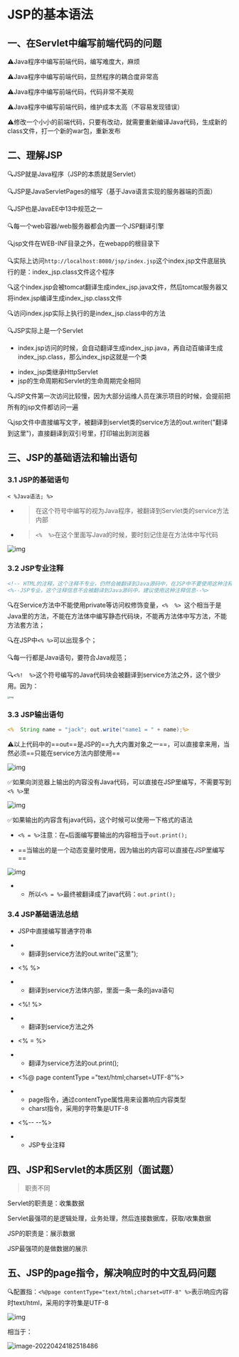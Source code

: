 # JSP的基本语法

## 一、在Servlet中编写前端代码的问题

⚠️Java程序中编写前端代码，编写难度大，麻烦

⚠️Java程序中编写前端代码，显然程序的耦合度非常高

⚠️Java程序中编写前端代码，代码非常不美观

⚠️Java程序中编写前端代码，维护成本太高（不容易发现错误）

⚠️修改一个小小的前端代码，只要有改动，就需要重新编译Java代码，生成新的class文件，打一个新的war包，重新发布



## 二、理解JSP

:mag:JSP就是Java程序（JSP的本质就是Servlet）

:mag:JSP是JavaServletPages的缩写（基于Java语言实现的服务器端的页面）

:mag:JSP也是JavaEE中13中规范之一

:mag:每一个web容器/web服务器都会内置一个JSP翻译引擎

:mag:jsp文件在WEB-INF目录之外，在webapp的根目录下

:mag:实际上访问`http://localhost:8080/jsp/index.jsp`这个index.jsp文件底层执行的是：index_jsp.class文件这个程序

:mag:这个index.jsp会被tomcat翻译生成index_jsp.java文件，然后tomcat服务器又将index.jsp编译生成index_jsp.class文件

:mag:访问index.jsp实际上执行的是index_jsp.class中的方法

:mag:JSP实际上是一个Servlet

+ index.jsp访问的时候，会自动翻译生成index_jsp.java，再自动百编译生成index_jsp.class，那么index_jsp这就是一个类

- index_jsp类继承HttpServlet
- jsp的生命周期和Servlet的生命周期完全相同

:mag:JSP文件第一次访问比较慢，因为大部分运维人员在演示项目的时候，会提前把所有的jsp文件都访问一遍

:mag:jsp文件中直接编写文字，被翻译到servlet类的service方法的out.writer("翻译到这里")，直接翻译到双引号里，打印输出到浏览器



## 三、JSP的基础语法和输出语句

### 3.1 JSP的基础语句

`< %Java语法; %>`

- > 在这个符号中编写的视为Java程序，被翻译到Servlet类的service方法内部

- > `<%  %>`在这个里面写Java的时候，要时刻记住是在方法体中写代码

![img](https://gitee.com/xleixz/CloudNotes-Images/raw/master/Typora-Images/20220424214505.png)



### 3.2 JSP专业注释

```jsp
<!-- HTML的注释，这个注释不专业，仍然会被翻译到Java源码中，在JSP中不要使用这种注释-->
<%--JSP专业，这个注释信息不会被翻译到Java源码中，建议使用这种注释信息--%>
```

:mag:在Service方法中不能使用private等访问权修饰变量，`<%  %> `这个相当于是Java里的方法，不能在方法体中编写静态代码块，不能再方法体中写方法，不能方法套方法；

:mag:在JSP中`<% %>`可以出现多个；

:mag:每一行都是Java语句，要符合Java规范；

:mag:`<%!  %>`这个符号编写的Java代码块会被翻译到service方法之外，这个很少用。因为：

<img src="https://gitee.com/xleixz/CloudNotes-Images/raw/master/Typora-Images/20220424214644.png" alt="img" style="zoom:33%;" />



### 3.3 JSP输出语句

```jsp
<%  String name = "jack"; out.write("name1 = " + name);%>
```

⚠️以上代码中的==out==是JSP的==九大内置对象之一==，可以直接拿来用，当然必须==只能在service方法内部使用==

![img](https://gitee.com/xleixz/CloudNotes-Images/raw/master/Typora-Images/20220424214826.png)

✅如果向浏览器上输出的内容没有Java代码，可以直接在JSP里编写，不需要写到`<% %>`里

![img](https://gitee.com/xleixz/CloudNotes-Images/raw/master/Typora-Images/20220424214847.png)

✅如果输出的内容含有java代码，这个时候可以使用一下格式的语法

- `<% = %>`注意：在`=`后面编写要输出的内容相当于`out.print();`

- ==当输出的是一个动态变量时使用，因为输出的内容可以直接在JSP里编写==

![img](https://gitee.com/xleixz/CloudNotes-Images/raw/master/Typora-Images/20220424214900.png)

- - 所以`<% = %>`最终被翻译成了java代码：`out.print();`



### 3.4 JSP基础语法总结

- JSP中直接编写普通字符串

- - 翻译到service方法的out.write("这里");

- <% %>

- - 翻译到service方法体内部，里面一条一条的java语句

- <%! %>

- - 翻译到service方法之外

- <% = %>

- - 翻译为service方法的out.print();

- <%@ page contentType ="text/html;charset=UTF-8"%>

- - page指令，通过contentType属性用来设置响应内容类型
  - charst指令，采用的字符集是UTF-8

- <%-- --%>

- - JSP专业注释



## 四、JSP和Servlet的本质区别（面试题）

> 职责不同

Servlet的职责是：收集数据

Servlet最强项的是逻辑处理，业务处理，然后连接数据库，获取/收集数据

JSP的职责是：展示数据

JSP最强项的是做数据的展示



## 五、JSP的page指令，解决响应时的中文乱码问题

:mag:配置指：`<%@page contentType="text/html;charset=UTF-8" %>`表示响应内容时text/html，采用的字符集是UTF-8

![img](https://gitee.com/xleixz/CloudNotes-Images/raw/master/Typora-Images/20220424182056.png)

相当于：

![image-20220424182518486](https://gitee.com/xleixz/CloudNotes-Images/raw/master/Typora-Images/20220424182519.png)



